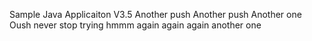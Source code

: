 Sample Java Applicaiton V3.5
Another push
Another push
Another one
Oush
never stop trying
hmmm
again
again
again
another one
